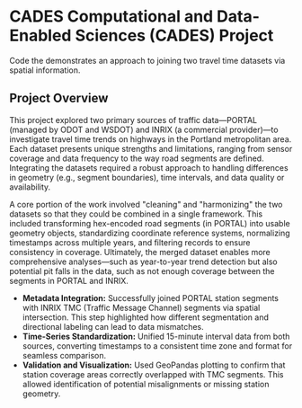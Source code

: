 # CADES Computational and Data-Enabled Sciences (CADES) Project

Code the demonstrates an approach to joining two travel time datasets via spatial information.

## Project Overview

This project explored two primary sources of traffic data—PORTAL (managed by ODOT and WSDOT) and INRIX (a commercial provider)—to investigate travel time trends on highways in the Portland metropolitan area. Each dataset presents unique strengths and limitations, ranging from sensor coverage and data frequency to the way road segments are defined. Integrating the datasets required a robust approach to handling differences in geometry (e.g., segment boundaries), time intervals, and data quality or availability.

A core portion of the work involved "cleaning" and "harmonizing" the two datasets so that they could be combined in a single framework. This included transforming hex-encoded road segments (in PORTAL) into usable geometry objects, standardizing coordinate reference systems, normalizing timestamps across multiple years, and filtering records to ensure consistency in coverage. Ultimately, the merged dataset enables more comprehensive analyses—such as year-to-year trend detection but also potential pit falls in the data, such as not enough coverage between the segments in PORTAL and INRIX.

- **Metadata Integration:** Successfully joined PORTAL station segments with INRIX TMC (Traffic Message Channel) segments via spatial intersection. This step highlighted how different segmentation and directional labeling can lead to data mismatches.
- **Time-Series Standardization:** Unified 15-minute interval data from both sources, converting timestamps to a consistent time zone and format for seamless comparison.
- **Validation and Visualization:** Used GeoPandas plotting to confirm that station coverage areas correctly overlapped with TMC segments. This allowed identification of potential misalignments or missing station geometry.

